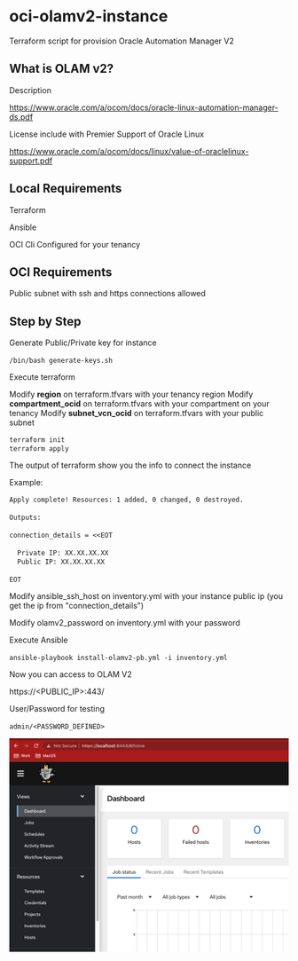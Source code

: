 # oci-olamv2-instance

Terraform script for provision Oracle Automation Manager V2

## What is OLAM v2?

Description

https://www.oracle.com/a/ocom/docs/oracle-linux-automation-manager-ds.pdf

License include with Premier Support of Oracle Linux

https://www.oracle.com/a/ocom/docs/linux/value-of-oraclelinux-support.pdf

## Local Requirements

Terraform

Ansible

OCI Cli Configured for your tenancy

## OCI Requirements

Public subnet with ssh and https connections allowed

## Step by Step

Generate Public/Private key for instance

`/bin/bash generate-keys.sh`


Execute terraform

Modify **region** on terraform.tfvars with your tenancy region
Modify **compartment_ocid** on terraform.tfvars with your compartment on your tenancy
Modify **subnet_vcn_ocid** on terraform.tfvars with your public subnet

```
terraform init
terraform apply
```

The output of terraform show you the info to connect the instance

Example:

```
Apply complete! Resources: 1 added, 0 changed, 0 destroyed.

Outputs:

connection_details = <<EOT

  Private IP: XX.XX.XX.XX
  Public IP: XX.XX.XX.XX

EOT
```

Modify ansible_ssh_host on inventory.yml with your instance public ip (you get the ip from "connection_details")

Modify olamv2_password on inventory.yml with your password

Execute Ansible

`ansible-playbook install-olamv2-pb.yml -i inventory.yml`

Now you can access to OLAM V2

https://<PUBLIC_IP>:443/

User/Password for testing

`admin/<PASSWORD_DEFINED>`

![alt](images/SCR-20230601-ogjq.png)


